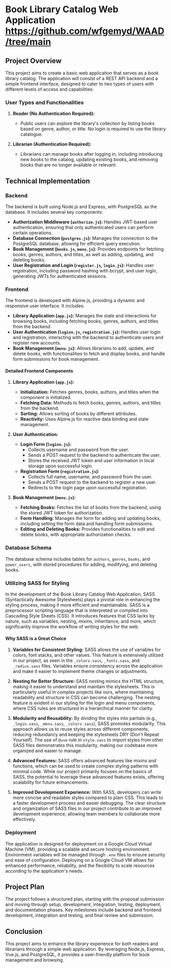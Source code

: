 # Book Library Catalog Web Application https://github.com/wfgemyd/WAAD/tree/main

## Project Overview

This project aims to create a basic web application that serves as a book library catalog. The application will consist of a REST API backend and a simple frontend interface, designed to cater to two types of users with different levels of access and capabilities:

### User Types and Functionalities

1. **Reader (No Authentication Required):**
   - Public users can explore the library's collection by listing books based on genre, author, or title. No login is required to use the library catalogue.

2. **Librarian (Authentication Required):**
   - Librarians can manage books after logging in, including introducing new books to the catalog, updating existing books, and removing books that are no longer available or relevant.

## Technical Implementation

### Backend

The backend is built using Node.js and Express, with PostgreSQL as the database. It includes several key components:

- **Authorization Middleware (`authorize.js`):** Handles JWT-based user authentication, ensuring that only authenticated users can perform certain operations.
- **Database Connection (`postgres.js`):** Manages the connection to the PostgreSQL database, allowing for efficient query execution.
- **Book Management (`books.js`, `menu.js`):** Provides endpoints for fetching books, genres, authors, and titles, as well as adding, updating, and deleting books.
- **User Registration and Login (`register.js`, `login.js`):** Handles user registration, including password hashing with bcrypt, and user login, generating JWTs for authenticated sessions.

### Frontend

The frontend is developed with Alpine.js, providing a dynamic and responsive user interface. It includes:

- **Library Application (`app.js`):** Manages the state and interactions for browsing books, including fetching books, genres, authors, and titles from the backend.
- **User Authentication (`loginn.js`, `registration.js`):** Handles user login and registration, interacting with the backend to authenticate users and register new accounts.
- **Book Management (`menu.js`):** Allows librarians to add, update, and delete books, with functionalities to fetch and display books, and handle form submissions for book management.

#### Detailed Frontend Components

1. **Library Application (`app.js`):**
   - **Initialization:** Fetches genres, books, authors, and titles when the component is initialized.
   - **Fetching Data:** Methods to fetch books, genres, authors, and titles from the backend.
   - **Sorting:** Allows sorting of books by different attributes.
   - **Reactivity:** Uses Alpine.js for reactive data binding and state management.

2. **User Authentication:**
   - **Login Form (`loginn.js`):**
     - Collects username and password from the user.
     - Sends a POST request to the backend to authenticate the user.
     - Stores the received JWT token and user information in local storage upon successful login.
   - **Registration Form (`registration.js`):**
     - Collects full name, username, and password from the user.
     - Sends a POST request to the backend to register a new user.
     - Redirects to the login page upon successful registration.

3. **Book Management (`menu.js`):**
   - **Fetching Books:** Fetches the list of books from the backend, using the stored JWT token for authorization.
   - **Form Handling:** Manages the form for adding and updating books, including setting the form data and handling form submissions.
   - **Editing and Deleting Books:** Provides functionalities to edit and delete books, with appropriate authorization checks.

### Database Schema

The database schema includes tables for `authors`, `genres`, `books`, and `power_users`, with stored procedures for adding, modifying, and deleting books.

### Utilizing SASS for Styling

In the development of the Book Library Catalog Web Application, SASS (Syntactically Awesome Stylesheets) plays a pivotal role in enhancing the styling process, making it more efficient and maintainable. SASS is a preprocessor scripting language that is interpreted or compiled into Cascading Style Sheets (CSS). It introduces features that CSS lacks by nature, such as variables, nesting, mixins, inheritance, and more, which significantly improve the workflow of writing styles for the web.

#### Why SASS is a Great Choice

1. **Variables for Consistent Styling:** SASS allows the use of variables for colors, font stacks, and other values. This feature is extensively utilized in our project, as seen in the `_colors.sass`, `_fonts.sass`, and `_radius.sass` files. Variables ensure consistency across the application and make it easier to implement theme changes or adjustments.

2. **Nesting for Better Structure:** SASS nesting mimics the HTML structure, making it easier to understand and maintain the stylesheets. This is particularly useful in complex projects like ours, where maintaining readability and structure in CSS can become challenging. The nesting feature is evident in our styling for the login and menu components, where CSS rules are structured in a hierarchical manner for clarity.

3. **Modularity and Reusability:** By dividing the styles into partials (e.g., `_login.sass`, `_menu.sass`, `_colors.sass`), SASS promotes modularity. This approach allows us to reuse styles across different components, reducing redundancy and keeping the stylesheets DRY (Don't Repeat Yourself). The use of `@use` rule in `style.sass` to import styles from other SASS files demonstrates this modularity, making our codebase more organized and easier to manage.

4. **Advanced Features:** SASS offers advanced features like mixins and functions, which can be used to create complex styling patterns with minimal code. While our project primarily focuses on the basics of SASS, the potential to leverage these advanced features exists, offering scalability for future enhancements.

5. **Improved Development Experience:** With SASS, developers can write more concise and readable styles compared to plain CSS. This leads to a faster development process and easier debugging. The clear structure and organization of SASS files in our project contribute to an improved development experience, allowing team members to collaborate more effectively.

### Deployment

The application is designed for deployment on a Google Cloud Virtual Machine (VM), providing a scalable and secure hosting environment. Environment variables will be managed through `.env` files to ensure security and ease of configuration. Deploying on a Google Cloud VM allows for enhanced performance, reliability, and the flexibility to scale resources according to the application's needs.

## Project Plan

The project follows a structured plan, starting with the proposal submission and moving through setup, development, integration, testing, deployment, and documentation phases. Key milestones include backend and frontend development, integration and testing, and final review and submission.

## Conclusion

This project aims to enhance the library experience for both readers and librarians through a simple web application. By leveraging Node.js, Express, Vue.js, and PostgreSQL, it provides a user-friendly platform for book management and browsing.
